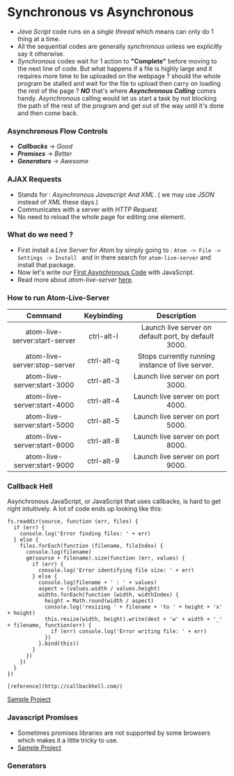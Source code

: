 # Synchronous vs Asynchronous
  - _Java Script_ code runs on a _single thread_ which means can only do 1 thing at a time.
  - All the sequential codes are generally _synchronous_ unless we explicitly say it otherwise.
  - _Synchronous_ codes wait for 1 action to __"Complete"__ before moving to the next line of code.
But what happens if a file is highly large and it requires more time to be uploaded on the webpage ? should the whole program be stalled and wait for the file to upload then carry on loading the rest of the page ? ***NO*** that's where ___Asynchronous Calling___ comes handy. _Asynchronous_ calling would let us start a task by not blocking the path of the rest of the program and get out of the way until it's done and then come back.

### Asynchronous Flow Controls
  - ***Callbacks*** -> _Good_
  - ***Promises*** -> _Better_
  - ***Generators*** -> _Awesome_

### AJAX Requests
  - Stands for : _Asynchronous Javascript And XML_. ( we may use _JSON_ instead of _XML_ these days.)
  - Communicates with a server with _HTTP Request_.
  - No need to reload the whole page for editing one element.

### What do we need ?
  - First install a _Live Server_ for _Atom_ by simply going to : `Atom -> File -> Settings -> Install ` and in there search for `atom-live-server` and install that package.
  - Now let's write our [First Asynchronous Code](https://github.com/hosseindehghanipour1998/Web_Programming/tree/master/6%20-%20Async%20JS/1%20-%20First%20Async%20Request) with JavaScript.
  - Read more about _atom-live-server_  [here](https://atom.io/packages/atom-live-server).

### How to run Atom-Live-Server
| Command  |  Keybinding | Description  |
| :-: | :-: | :-: |
| atom-live-server:start-server | ctrl-alt-l |  Launch live server on default port, by default 3000.  |  
| atom-live-server:stop-server  | ctrl-alt-q |  Stops currently running instance of live server. |   
| atom-live-server:start-3000   | ctrl-alt-3 |  Launch live server on port 3000.  |
| atom-live-server:start-4000   | ctrl-alt-4 |  Launch live server on port 4000.  |
| atom-live-server:start-5000   | ctrl-alt-5 |	Launch live server on port 5000.  |
| atom-live-server:start-8000   | ctrl-alt-8 |	Launch live server on port 8000.  |
| atom-live-server:start-9000   | ctrl-alt-9 |  Launch live server on port 9000.  |

### Callback Hell
Asynchronous JavaScript, or JavaScript that uses callbacks, is hard to get right intuitively. A lot of code ends up looking like this:
```
fs.readdir(source, function (err, files) {
  if (err) {
    console.log('Error finding files: ' + err)
  } else {
    files.forEach(function (filename, fileIndex) {
      console.log(filename)
      gm(source + filename).size(function (err, values) {
        if (err) {
          console.log('Error identifying file size: ' + err)
        } else {
          console.log(filename + ' : ' + values)
          aspect = (values.width / values.height)
          widths.forEach(function (width, widthIndex) {
            height = Math.round(width / aspect)
            console.log('resizing ' + filename + 'to ' + height + 'x' + height)
            this.resize(width, height).write(dest + 'w' + width + '_' + filename, function(err) {
              if (err) console.log('Error writing file: ' + err)
            })
          }.bind(this))
        }
      })
    })
  }
})

[reference](http://callbackhell.com/)
```


[Sample Project](https://github.com/hosseindehghanipour1998/Web_Programming/tree/master/6%20-%20Async%20JS/2%20-%20Callback%20Hell)

### Javascript Promises
  - Sometimes promises libraries are not supported by some browsers which makes it a little tricky to use.
  - [Sample Project](https://github.com/hosseindehghanipour1998/Web_Programming/tree/master/6%20-%20Async%20JS/3%20-%20Promises)

### Generators
